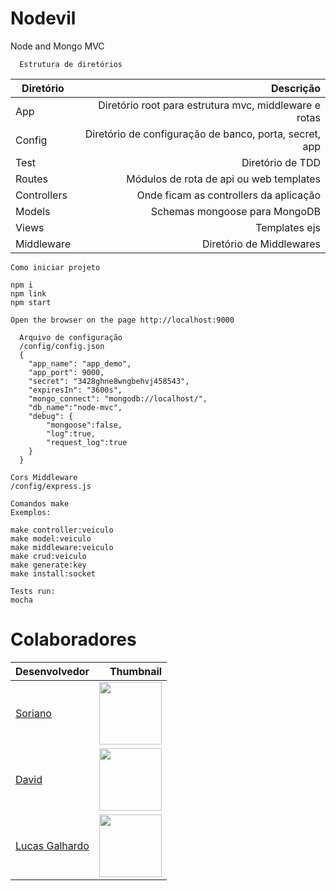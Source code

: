 # Nodevil
Node and Mongo MVC

```
  Estrutura de diretórios
```

Diretório | Descrição
--------- | ------:
App | Diretório root para estrutura mvc, middleware e rotas
Config | Diretório de configuração de banco, porta, secret, app
Test | Diretório de TDD
Routes | Módulos de rota de api ou web templates
Controllers | Onde ficam as controllers da aplicação 
Models | Schemas mongoose para MongoDB
Views | Templates ejs
Middleware | Diretório de Middlewares

```
Como iniciar projeto

npm i
npm link
npm start

Open the browser on the page http://localhost:9000
```
```
  Arquivo de configuração
  /config/config.json
  {
    "app_name": "app_demo",
    "app_port": 9000,
    "secret": "3428ghne8wngbehvj458543",
    "expiresIn": "3600s",
    "mongo_connect": "mongodb://localhost/",
    "db_name":"node-mvc",
    "debug": {
        "mongoose":false,
        "log":true,
        "request_log":true
    }
  }
```

```
Cors Middleware
/config/express.js
```

```
Comandos make
Exemplos: 

make controller:veiculo
make model:veiculo
make middleware:veiculo
make crud:veiculo
make generate:key
make install:socket
```

```
Tests run:
mocha
```


# Colaboradores

Desenvolvedor | Thumbnail
--------- | ------:
[Soriano](https://github.com/gustavoSoriano) | <img src="https://avatars3.githubusercontent.com/u/20995835?s=460&v=4" width="100"/>
[David](https://github.com/DavidWilliamBalbino) | <img src="https://avatars0.githubusercontent.com/u/19325395?s=460&v=4" width="100"/>
[Lucas Galhardo](https://github.com/LucasGalhardoLima) | <img src="https://avatars0.githubusercontent.com/u/29153930?s=460&v=4" width="100"/>
